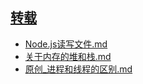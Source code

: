 ## [转载](./src/docs/转载)
- [Node.js读写文件.md](./src/docs/转载/src/Node.js读写文件.md)
- [关于内存的堆和栈.md](./src/docs/转载/src/关于内存的堆和栈.md)
- [原创_进程和线程的区别.md](./src/docs/转载/src/原创_进程和线程的区别.md)
